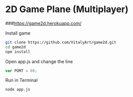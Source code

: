 # 2D Game Plane (Multiplayer)
###https://game2d.herokuapp.com/

Install game
```sh
git clone https://github.com/VitalyArt/game2d.git
cd game2d
npm install
```
Open app.js and change the line
```js
var PORT = 80;
```
Run in Terminal
```sh
node app.js
```
